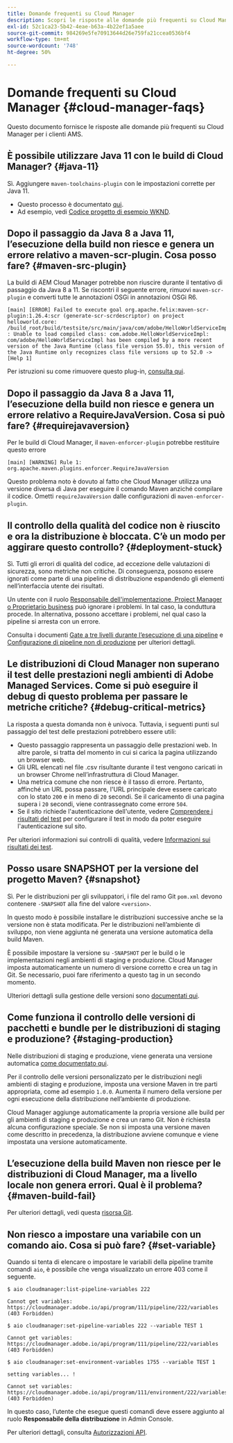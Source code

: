 ```yaml
---
title: Domande frequenti su Cloud Manager
description: Scopri le risposte alle domande più frequenti su Cloud Manager per i clienti AMS.
exl-id: 52c1ca23-5b42-4eae-b63a-4b22ef1a5aee
source-git-commit: 984269e5fe70913644d26e759fa21ccea0536bf4
workflow-type: tm+mt
source-wordcount: '748'
ht-degree: 50%

---
```



# Domande frequenti su Cloud Manager {#cloud-manager-faqs}

Questo documento fornisce le risposte alle domande più frequenti su Cloud Manager per i clienti AMS.

## È possibile utilizzare Java 11 con le build di Cloud Manager? {#java-11}

Sì. Aggiungere `maven-toolchains-plugin` con le impostazioni corrette per Java 11.

* Questo processo è documentato [qui](/help/getting-started/using-the-wizard.md).
* Ad esempio, vedi [Codice progetto di esempio WKND](https://github.com/adobe/aem-guides-wknd/commit/6cb5238cb6b932735dcf91b21b0d835ae3a7fe75).

## Dopo il passaggio da Java 8 a Java 11, l’esecuzione della build non riesce e genera un errore relativo a maven-scr-plugin. Cosa posso fare? {#maven-src-plugin}

La build di AEM Cloud Manager potrebbe non riuscire durante il tentativo di passaggio da Java 8 a 11. Se riscontri il seguente errore, rimuovi `maven-scr-plugin` e converti tutte le annotazioni OSGi in annotazioni OSGi R6.

```text
[main] [ERROR] Failed to execute goal org.apache.felix:maven-scr-plugin:1.26.4:scr (generate-scr-scrdescriptor) on project helloworld.core: /build_root/build/testsite/src/main/java/com/adobe/HelloWorldServiceImpl.java : Unable to load compiled class: com.adobe.HelloWorldServiceImpl: com/adobe/HelloWorldServiceImpl has been compiled by a more recent version of the Java Runtime (class file version 55.0), this version of the Java Runtime only recognizes class file versions up to 52.0 -> [Help 1]
```

Per istruzioni su come rimuovere questo plug-in, [consulta qui](https://cqdump.joerghoh.de/2019/01/03/from-scr-annotations-to-osgi-annotations/).

## Dopo il passaggio da Java 8 a Java 11, l’esecuzione della build non riesce e genera un errore relativo a RequireJavaVersion. Cosa si può fare? {#requirejavaversion}

Per le build di Cloud Manager, il `maven-enforcer-plugin` potrebbe restituire questo errore

```text
[main] [WARNING] Rule 1: org.apache.maven.plugins.enforcer.RequireJavaVersion
```

Questo problema noto è dovuto al fatto che Cloud Manager utilizza una versione diversa di Java per eseguire il comando Maven anziché compilare il codice. Ometti `requireJavaVersion` dalle configurazioni di `maven-enforcer-plugin`.

## Il controllo della qualità del codice non è riuscito e ora la distribuzione è bloccata. C’è un modo per aggirare questo controllo? {#deployment-stuck}

Sì. Tutti gli errori di qualità del codice, ad eccezione delle valutazioni di sicurezza, sono metriche non critiche. Di conseguenza, possono essere ignorati come parte di una pipeline di distribuzione espandendo gli elementi nell’interfaccia utente dei risultati.

Un utente con il ruolo [Responsabile dell&#39;implementazione, Project Manager o Proprietario business](/help/requirements/users-and-roles.md#role-definitions) può ignorare i problemi. In tal caso, la conduttura procede. In alternativa, possono accettare i problemi, nel qual caso la pipeline si arresta con un errore.

Consulta i documenti [Gate a tre livelli durante l’esecuzione di una pipeline](/help/using/code-quality-testing.md#three-tier-gates-while-running-a-pipeline) e [Configurazione di pipeline non di produzione](/help/using/non-production-pipelines.md#understanding-the-flow) per ulteriori dettagli.

## Le distribuzioni di Cloud Manager non superano il test delle prestazioni negli ambienti di Adobe Managed Services. Come si può eseguire il debug di questo problema per passare le metriche critiche? {#debug-critical-metrics}

La risposta a questa domanda non è univoca. Tuttavia, i seguenti punti sul passaggio del test delle prestazioni potrebbero essere utili:

* Questo passaggio rappresenta un passaggio delle prestazioni web. In altre parole, si tratta del momento in cui si carica la pagina utilizzando un browser web.
* Gli URL elencati nel file .csv risultante durante il test vengono caricati in un browser Chrome nell’infrastruttura di Cloud Manager.
* Una metrica comune che non riesce è il tasso di errore. Pertanto, affinché un URL possa passare, l&#39;URL principale deve essere caricato con lo stato `200` e in meno di `20` secondi. Se il caricamento di una pagina supera i `20` secondi, viene contrassegnato come errore `504`.
* Se il sito richiede l&#39;autenticazione dell&#39;utente, vedere [Comprendere i risultati del test](/help/using/code-quality-testing.md#authenticated-performance-testing) per configurare il test in modo da poter eseguire l&#39;autenticazione sul sito.

Per ulteriori informazioni sui controlli di qualità, vedere [Informazioni sui risultati dei test](/help/using/code-quality-testing.md).

## Posso usare SNAPSHOT per la versione del progetto Maven? {#snapshot}

Sì. Per le distribuzioni per gli sviluppatori, i file del ramo Git `pom.xml` devono contenere `-SNAPSHOT` alla fine del valore `<version>`.

In questo modo è possibile installare le distribuzioni successive anche se la versione non è stata modificata. Per le distribuzioni nell’ambiente di sviluppo, non viene aggiunta né generata una versione automatica della build Maven.

È possibile impostare la versione su `-SNAPSHOT` per le build o le implementazioni negli ambienti di staging e produzione. Cloud Manager imposta automaticamente un numero di versione corretto e crea un tag in Git. Se necessario, puoi fare riferimento a questo tag in un secondo momento.

Ulteriori dettagli sulla gestione delle versioni sono [documentati qui](https://experienceleague.adobe.com/en/docs/experience-manager-cloud-service/content/implementing/using-cloud-manager/managing-code/project-version-handling).

## Come funziona il controllo delle versioni di pacchetti e bundle per le distribuzioni di staging e produzione? {#staging-production}

Nelle distribuzioni di staging e produzione, viene generata una versione automatica [come documentato qui](/help/managing-code/maven-project-version.md).

Per il controllo delle versioni personalizzato per le distribuzioni negli ambienti di staging e produzione, imposta una versione Maven in tre parti appropriata, come ad esempio `1.0.0`. Aumenta il numero della versione per ogni esecuzione della distribuzione nell’ambiente di produzione.

Cloud Manager aggiunge automaticamente la propria versione alle build per gli ambienti di staging e produzione e crea un ramo Git. Non è richiesta alcuna configurazione speciale. Se non si imposta una versione maven come descritto in precedenza, la distribuzione avviene comunque e viene impostata una versione automaticamente.

## L’esecuzione della build Maven non riesce per le distribuzioni di Cloud Manager, ma a livello locale non genera errori. Qual è il problema? {#maven-build-fail}

Per ulteriori dettagli, vedi questa [risorsa Git](https://github.com/cqsupport/cloud-manager/blob/main/cm-build-step-fails.md).

## Non riesco a impostare una variabile con un comando aio. Cosa si può fare? {#set-variable}

Quando si tenta di elencare o impostare le variabili della pipeline tramite comandi `aio`, è possibile che venga visualizzato un errore 403 come il seguente.

```shell
$ aio cloudmanager:list-pipeline-variables 222

Cannot get variables: https://cloudmanager.adobe.io/api/program/111/pipeline/222/variables (403 Forbidden)

$ aio cloudmanager:set-pipeline-variables 222 --variable TEST 1

Cannot get variables: https://cloudmanager.adobe.io/api/program/111/pipeline/222/variables (403 Forbidden)

$ aio cloudmanager:set-environment-variables 1755 --variable TEST 1

setting variables... !

Cannot set variables: https://cloudmanager.adobe.io/api/program/111/environment/222/variables (403 Forbidden)
```

In questo caso, l’utente che esegue questi comandi deve essere aggiunto al ruolo **Responsabile della distribuzione** in Admin Console.

Per ulteriori dettagli, consulta [Autorizzazioni API](https://developer.adobe.com/experience-cloud/cloud-manager/guides/getting-started/permissions/).
